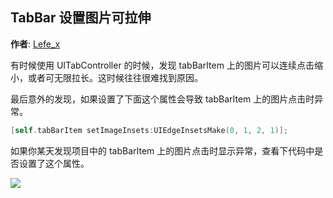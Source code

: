 TabBar 设置图片可拉伸
--------

**作者**: [Lefe_x](https://weibo.com/u/5953150140)

有时候使用 UITabController 的时候，发现 tabBarItem 上的图片可以连续点击缩小，或者可无限拉长。这时候往往很难找到原因。

最后意外的发现，如果设置了下面这个属性会导致 tabBarItem 上的图片点击时异常。

```objective-c
[self.tabBarItem setImageInsets:UIEdgeInsetsMake(0, 1, 2, 1)];
```

如果你某天发现项目中的 tabBarItem 上的图片点击时显示异常，查看下代码中是否设置了这个属性。



![](https://github.com/awesome-tips/iOS-Tips/blob/master/images/2018/10/2-1.png)

